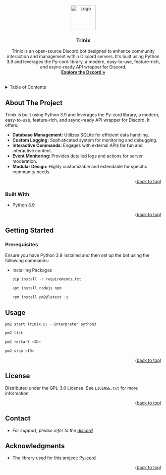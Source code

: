 <a name="readme-top"></a>


<!-- PROJECT LOGO -->
<br />
<div align="center">
  <a href="https://github.com/MaxieDev/Trinix/">
    <img src="https://cdn.discordapp.com/attachments/1187754874948030606/1187762737858756758/Untitled_design.png" alt="Logo" width="80" height="80">
  </a>

  <h3 align="center">Trinix</h3>

  <p align="center">
    Trinix is an open-source Discord bot designed to enhance community interaction and management within Discord servers. It's built using Python 3.9 and leverages the Py-cord library, a modern, easy-to-use, feature-rich, and async-ready API wrapper for Discord.
    <br />
    <a href="https://discord.gg/rySbUJS64t"><strong>Explore the Dscord »</strong></a>
    <br />
    <br />
  </p>
</div>


<!-- TABLE OF CONTENTS -->
<details>
  <summary>Table of Contents</summary>
  <ol>
    <li>
      <a href="#about-the-project">About The Project</a>
      <ul>
        <li><a href="#usage">Usage</a></li>
        <li><a href="#contact">Contact</a></li>
        <li><a href="#built-with">Built With</a></li>
        <li><a href="#prerequisites">Prerequisites</a></li>
        <li><a href="#acknowledgments">Acknowledgments</a></li>
        <li><a href="#getting-started">Getting Started</a></li>
      </ul>
    </li>
  </ol>
</details>



<!-- ABOUT THE PROJECT -->
## About The Project

Trinix is built using Python 3.9 and leverages the Py-cord library, a modern, easy-to-use, feature-rich, and async-ready API wrapper for Discord. It offers:

- **Database Management:** Utilizes SQLite for efficient data handling.
- **Custom Logging:** Sophisticated system for monitoring and debugging.
- **Interactive Commands:** Engages with external APIs for fun and interactive content.
- **Event Monitoring:** Provides detailed logs and actions for server moderation.
- **Modular Design:** Highly customizable and extendable for specific community needs.


<p align="right">(<a href="#readme-top">back to top</a>)</p>


### Built With

* Python 3.9

<p align="right">(<a href="#readme-top">back to top</a>)</p>

<!-- GETTING STARTED -->
## Getting Started

### Prerequisites
Ensure you have Python 3.9 installed and then set up the bot using the following commands:

* Installing Packages
  ```sh
  pip install -r requirements.txt
  ```

  ```sh
  apt install nodejs npm
  ```

  ```sh
  npm install pm2@latest -g
  ```

<!-- USAGE EXAMPLES -->
## Usage


```js
pm2 start Trinix.py --interpreter python3
```

```js
pm2 list
```

```js
pm2 restart <ID>
```

```js
pm2 stop <ID> 
```


<p align="right">(<a href="#readme-top">back to top</a>)</p>


<!-- LICENSE -->
## License

Distributed under the GPL-3.0 License. See `LICENSE.txt` for more information.

<p align="right">(<a href="#readme-top">back to top</a>)</p>


<!-- CONTACT -->
## Contact

* _For support, please refer to the [discord](https://discord.gg/CMDnygFbXR)_


<!-- ACKNOWLEDGMENTS -->
## Acknowledgments

* The library used for this project: [Py-cord](https://github.com/Pycord-Development/pycord)


<p align="right">(<a href="#readme-top">back to top</a>)</p>
